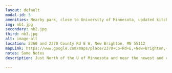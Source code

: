 ```yaml
---
layout: default
modal-id: 5
amenities: Nearby park, close to University of Minnesota, updated kitchens and appliances.
img: nb1.jpg
secondary: nb2.jpg
third: nb3.jpg
alt: image-alt
location: 2360 and 2370 County Rd E W, New Brighton, MN 55112
mapLink: https://www.google.com/maps/place/2370+Co+Rd+E,+New+Brighton,+MN+55112/@45.0503136,-93.2175186,17z/data=!3m1!4b1!4m2!3m1!1s0x52b32eed0ac77d5b:0x91cbb09dc43cc170
notes: Some Notes
description: Just North of the U of Minnesota and near the newest and coolest shopping in the Northern “burbs” Brightonwood Flats is in the center of it all. Less than 10 minutes from the “U” and equally close to Bethel University you can rent much more for less. There is a covered bus stop to downtown Minneapolis that is very close to your front door. Check out Brightonwood Flats today!

---
```

